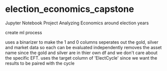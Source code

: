 # election_economics_capstone
Jupyter Notebook Project Analyzing Economics around election years




create ml process

uses a binarizer to make the 1 and 0 columns
seperates out the gold, silver and market data so each can be evaluated independently
removes the asset name since the gold and silver are in thier own df and we don't care about the specific EFT.
uses the target column of 'ElectCycle' since we want the results to be paired with the cycle
